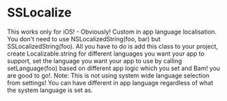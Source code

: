 # SSLocalize
This works only for iOS! - Obviously!
Custom in app language localisation. You don't need to use NSLocalizedString(foo, bar) but SSLocalizedString(foo). All you have to do is add this class to your project, create Localizable.string for different languages you want your app to support, set the language you want your app to use by calling setLanguage(foo) based on different app logic which you set and Bam! you are good to go!. Note:  This is not using system wide language selection from settings! You can have different in app language regardless of what the system language is set as.

